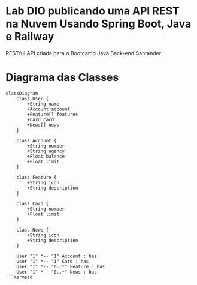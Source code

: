# Lab DIO publicando uma API REST na Nuvem Usando Spring Boot, Java e Railway
RESTful API criada para o Bootcamp Java Back-end Santander

# Diagrama das Classes 

```mermaid
classDiagram
    class User {
        +String name
        +Account account
        +Feature[] features
        +Card card
        +News[] news
    }

    class Account {
        +String number
        +String agency
        +Float balance
        +Float limit
    }

    class Feature {
        +String icon
        +String description
    }

    class Card {
        +String number
        +Float limit
    }

    class News {
        +String icon
        +String description
    }

    User "1" *-- "1" Account : has
    User "1" *-- "1" Card : has
    User "1" *-- "0..*" Feature : has
    User "1" *-- "0..*" News : has
```mermaid
